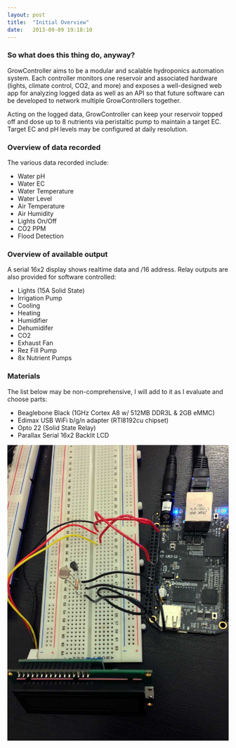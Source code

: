 ```yaml
---
layout: post
title:  "Initial Overview"
date:   2013-09-09 19:18:10
---
```


### So what does this thing do, anyway?

GrowController aims to be a modular and scalable hydroponics automation system. Each controller monitors one reservoir and associated hardware (lights, climate control, CO2, and more) and exposes a well-designed web app for analyzing logged data as well as an API so that future software can be developed to network multiple GrowControllers together.

Acting on the logged data, GrowController can keep your reservoir topped off and dose up to 8 nutrients via peristaltic pump to maintain a target EC. Target EC and pH levels may be configured at daily resolution.

### Overview of data recorded

The various data recorded include:

* Water pH
* Water EC
* Water Temperature
* Water Level
* Air Temperature
* Air Humidity
* Lights On/Off
* CO2 PPM
* Flood Detection

### Overview of available output

A serial 16x2 display shows realtime data and /16 address. Relay outputs are also provided for software controlled:

* Lights (15A Solid State)
* Irrigation Pump
* Cooling
* Heating
* Humidifier
* Dehumidifer
* CO2
* Exhaust Fan
* Rez Fill Pump
* 8x Nutrient Pumps

### Materials

The list below may be non-comprehensive, I will add to it as I evaluate and choose parts:

* Beaglebone Black (1GHz Cortex A8 w/ 512MB DDR3L & 2GB eMMC)
* Edimax USB WiFi b/g/n adapter (RTl8192cu chipset)
* Opto 22 (Solid State Relay)
* Parallax Serial 16x2 Backlit LCD

![BeagleBone Black in testing](/photos/beaglebone_black_demo.jpg)
